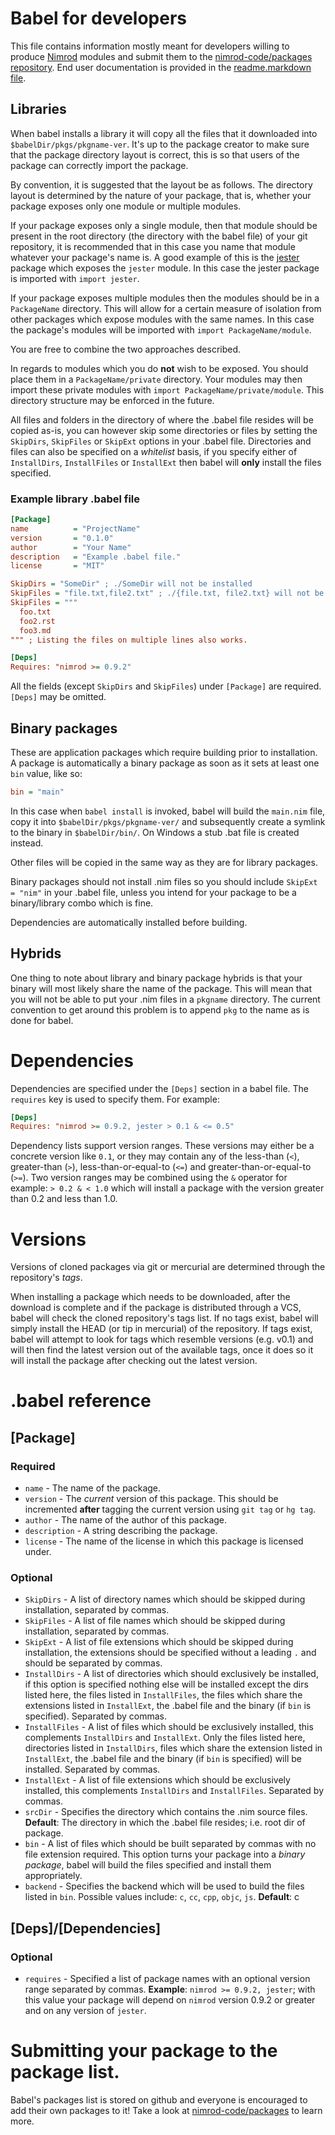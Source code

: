 # Babel for developers

This file contains information mostly meant for developers willing to produce
[Nimrod](http://nimrod-lang.org) modules and submit them to the
[nimrod-code/packages repository](https://github.com/nimrod-code/packages). End
user documentation is provided in the [readme.markdown file](readme.markdown).

## Libraries

When babel installs a library it will copy all the files that it downloaded
into ``$babelDir/pkgs/pkgname-ver``. It's up to the package creator to make sure
that the package directory layout is correct, this is so that users of the
package can correctly import the package.

By convention, it is suggested that the layout be as follows. The directory
layout is determined by the nature of your package, that is, whether your
package exposes only one module or multiple modules.

If your package exposes only a single module, then that module should be
present in the root directory (the directory with the babel file) of your git
repository, it is recommended that in this case you name that module whatever
your package's name is. A good example of this is the
[jester](https://github.com/dom96/jester) package which exposes the ``jester``
module. In this case the jester package is imported with ``import jester``.

If your package exposes multiple modules then the modules should be in a
``PackageName`` directory. This will allow for a certain measure of isolation
from other packages which expose modules with the same names. In this case
the package's modules will be imported with ``import PackageName/module``.

You are free to combine the two approaches described.

In regards to modules which you do **not** wish to be exposed. You should place
them in a ``PackageName/private`` directory. Your modules may then import these
private modules with ``import PackageName/private/module``. This directory
structure may be enforced in the future.

All files and folders in the directory of where the .babel file resides will be
copied as-is, you can however skip some directories or files by setting
the ``SkipDirs``, ``SkipFiles`` or ``SkipExt`` options in your .babel file.
Directories and files can also be specified on a *whitelist* basis, if you
specify either of ``InstallDirs``, ``InstallFiles`` or ``InstallExt`` then
babel will **only** install the files specified.

### Example library .babel file

```ini
[Package]
name          = "ProjectName"
version       = "0.1.0"
author        = "Your Name"
description   = "Example .babel file."
license       = "MIT"

SkipDirs = "SomeDir" ; ./SomeDir will not be installed
SkipFiles = "file.txt,file2.txt" ; ./{file.txt, file2.txt} will not be installed
SkipFiles = """
  foo.txt
  foo2.rst
  foo3.md
""" ; Listing the files on multiple lines also works.

[Deps]
Requires: "nimrod >= 0.9.2"
```

All the fields (except ``SkipDirs`` and ``SkipFiles``) under ``[Package]`` are
required. ``[Deps]`` may be omitted.

## Binary packages

These are application packages which require building prior to installation.
A package is automatically a binary package as soon as it sets at least one
``bin`` value, like so:

```ini
bin = "main"
```

In this case when ``babel install`` is invoked, babel will build the ``main.nim``
file, copy it into ``$babelDir/pkgs/pkgname-ver/`` and subsequently create a
symlink to the binary in ``$babelDir/bin/``. On Windows a stub .bat file is
created instead.

Other files will be copied in the same way as they are for library packages.

Binary packages should not install .nim files so you should include
``SkipExt = "nim"`` in your .babel file, unless you intend for your package to
be a binary/library combo which is fine.

Dependencies are automatically installed before building.

## Hybrids

One thing to note about library and binary package hybrids is that your binary
will most likely share the name of the package. This will mean that you will
not be able to put your .nim files in a ``pkgname`` directory. The current
convention to get around this problem is to append ``pkg`` to the name as is
done for babel.

# Dependencies

Dependencies are specified under the ``[Deps]`` section in a babel file.
The ``requires`` key is used to specify them. For example:

```ini
[Deps]
Requires: "nimrod >= 0.9.2, jester > 0.1 & <= 0.5"
```

Dependency lists support version ranges. These versions may either be a concrete
version like ``0.1``, or they may contain any of the less-than (``<``),
greater-than (``>``), less-than-or-equal-to (``<=``) and greater-than-or-equal-to
(``>=``). Two version ranges may be combined using the ``&`` operator for example:
``> 0.2 & < 1.0`` which will install a package with the version greater than 0.2
and less than 1.0.

# Versions

Versions of cloned packages via git or mercurial are determined through the
repository's *tags*.

When installing a package which needs to be downloaded, after the download is
complete and if the package is distributed through a VCS, babel will check the
cloned repository's tags list. If no tags exist, babel will simply install the
HEAD (or tip in mercurial) of the repository. If tags exist, babel will attempt
to look for tags which resemble versions (e.g. v0.1) and will then find the
latest version out of the available tags, once it does so it will install the
package after checking out the latest version.

# .babel reference

## [Package]

### Required

* ``name`` - The name of the package.
* ``version`` - The *current* version of this package. This should be incremented
  **after** tagging the current version using ``git tag`` or ``hg tag``.
* ``author`` - The name of the author of this package.
* ``description`` - A string describing the package.
* ``license`` - The name of the license in which this package is licensed under.

### Optional

* ``SkipDirs`` - A list of directory names which should be skipped during
  installation, separated by commas.
* ``SkipFiles`` - A list of file names which should be skipped during
  installation, separated by commas.
* ``SkipExt`` - A list of file extensions which should be skipped during
  installation, the extensions should be specified without a leading ``.`` and
  should be separated by commas.
* ``InstallDirs`` - A list of directories which should exclusively be installed,
  if this option is specified nothing else will be installed except the dirs
  listed here, the files listed in ``InstallFiles``, the files which share the
  extensions listed in ``InstallExt``, the .babel file and the binary
  (if ``bin`` is specified). Separated by commas.
* ``InstallFiles`` - A list of files which should be exclusively installed,
  this complements ``InstallDirs`` and ``InstallExt``. Only the files listed
  here, directories listed in ``InstallDirs``, files which share the extension
  listed in ``InstallExt``, the .babel file and the binary (if ``bin`` is
  specified) will be installed. Separated by commas.
* ``InstallExt`` - A list of file extensions which should be exclusively
  installed, this complements ``InstallDirs`` and ``InstallFiles``.
  Separated by commas.
* ``srcDir`` - Specifies the directory which contains the .nim source files.
  **Default**: The directory in which the .babel file resides; i.e. root dir of
  package.
* ``bin`` - A list of files which should be built separated by commas with
  no file extension required. This option turns your package into a *binary
  package*, babel will build the files specified and install them appropriately.
* ``backend`` - Specifies the backend which will be used to build the files
  listed in ``bin``. Possible values include: ``c``, ``cc``, ``cpp``, ``objc``,
  ``js``.
  **Default**: c

## [Deps]/[Dependencies]

### Optional

* ``requires`` - Specified a list of package names with an optional version
  range separated by commas.
  **Example**: ``nimrod >= 0.9.2, jester``; with this value your package will
  depend on ``nimrod`` version 0.9.2 or greater and on any version of ``jester``.

# Submitting your package to the package list.

Babel's packages list is stored on github and everyone is encouraged to add
their own packages to it! Take a look at
[nimrod-code/packages](https://github.com/nimrod-code/packages) to learn more.
